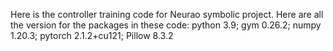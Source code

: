 Here is the controller training code for Neurao symbolic project.
Here are all the version for the packages in these code: python 3.9; gym 0.26.2; numpy 1.20.3; pytorch 2.1.2+cu121; Pillow 8.3.2
